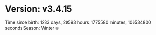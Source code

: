 # Version: v3.4.15
Time since birth: 1233 days, 29593 hours, 1775580 minutes, 106534800 seconds
Season: Winter ❄️
